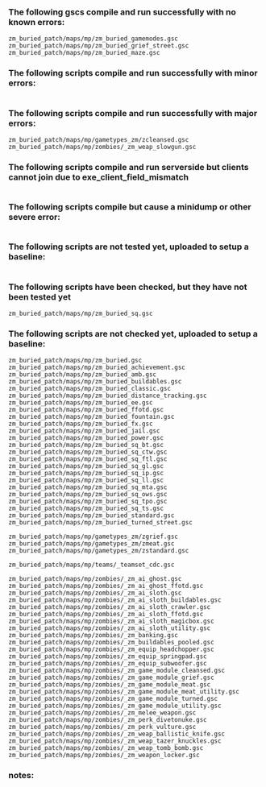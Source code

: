 ### The following gscs compile and run successfully with no known errors:
```
zm_buried_patch/maps/mp/zm_buried_gamemodes.gsc
zm_buried_patch/maps/mp/zm_buried_grief_street.gsc
zm_buried_patch/maps/mp/zm_buried_maze.gsc
```
### The following scripts compile and run successfully with minor errors:
```
```
### The following scripts compile and run successfully with major errors:
```
zm_buried_patch/maps/mp/gametypes_zm/zcleansed.gsc
zm_buried_patch/maps/mp/zombies/_zm_weap_slowgun.gsc
```
### The following scripts compile and run serverside but clients cannot join due to exe_client_field_mismatch
```
```
### The following scripts compile but cause a minidump or other severe error:
```
```
### The following scripts are not tested yet, uploaded to setup a baseline:
```
```
### The following scripts have been checked, but they have not been tested yet
```
zm_buried_patch/maps/mp/zm_buried_sq.gsc

```
### The following scripts are not checked yet, uploaded to setup a baseline:
```
zm_buried_patch/maps/mp/zm_buried.gsc
zm_buried_patch/maps/mp/zm_buried_achievement.gsc
zm_buried_patch/maps/mp/zm_buried_amb.gsc
zm_buried_patch/maps/mp/zm_buried_buildables.gsc
zm_buried_patch/maps/mp/zm_buried_classic.gsc
zm_buried_patch/maps/mp/zm_buried_distance_tracking.gsc
zm_buried_patch/maps/mp/zm_buried_ee.gsc
zm_buried_patch/maps/mp/zm_buried_ffotd.gsc
zm_buried_patch/maps/mp/zm_buried_fountain.gsc
zm_buried_patch/maps/mp/zm_buried_fx.gsc
zm_buried_patch/maps/mp/zm_buried_jail.gsc
zm_buried_patch/maps/mp/zm_buried_power.gsc
zm_buried_patch/maps/mp/zm_buried_sq_bt.gsc
zm_buried_patch/maps/mp/zm_buried_sq_ctw.gsc
zm_buried_patch/maps/mp/zm_buried_sq_ftl.gsc
zm_buried_patch/maps/mp/zm_buried_sq_gl.gsc
zm_buried_patch/maps/mp/zm_buried_sq_ip.gsc
zm_buried_patch/maps/mp/zm_buried_sq_ll.gsc
zm_buried_patch/maps/mp/zm_buried_sq_mta.gsc
zm_buried_patch/maps/mp/zm_buried_sq_ows.gsc
zm_buried_patch/maps/mp/zm_buried_sq_tpo.gsc
zm_buried_patch/maps/mp/zm_buried_sq_ts.gsc
zm_buried_patch/maps/mp/zm_buried_standard.gsc
zm_buried_patch/maps/mp/zm_buried_turned_street.gsc

zm_buried_patch/maps/mp/gametypes_zm/zgrief.gsc
zm_buried_patch/maps/mp/gametypes_zm/zmeat.gsc
zm_buried_patch/maps/mp/gametypes_zm/zstandard.gsc

zm_buried_patch/maps/mp/teams/_teamset_cdc.gsc

zm_buried_patch/maps/mp/zombies/_zm_ai_ghost.gsc
zm_buried_patch/maps/mp/zombies/_zm_ai_ghost_ffotd.gsc
zm_buried_patch/maps/mp/zombies/_zm_ai_sloth.gsc
zm_buried_patch/maps/mp/zombies/_zm_ai_sloth_buildables.gsc
zm_buried_patch/maps/mp/zombies/_zm_ai_sloth_crawler.gsc
zm_buried_patch/maps/mp/zombies/_zm_ai_sloth_ffotd.gsc
zm_buried_patch/maps/mp/zombies/_zm_ai_sloth_magicbox.gsc
zm_buried_patch/maps/mp/zombies/_zm_ai_sloth_utility.gsc
zm_buried_patch/maps/mp/zombies/_zm_banking.gsc
zm_buried_patch/maps/mp/zombies/_zm_buildables_pooled.gsc
zm_buried_patch/maps/mp/zombies/_zm_equip_headchopper.gsc
zm_buried_patch/maps/mp/zombies/_zm_equip_springpad.gsc
zm_buried_patch/maps/mp/zombies/_zm_equip_subwoofer.gsc
zm_buried_patch/maps/mp/zombies/_zm_game_module_cleansed.gsc
zm_buried_patch/maps/mp/zombies/_zm_game_module_grief.gsc
zm_buried_patch/maps/mp/zombies/_zm_game_module_meat.gsc
zm_buried_patch/maps/mp/zombies/_zm_game_module_meat_utility.gsc
zm_buried_patch/maps/mp/zombies/_zm_game_module_turned.gsc
zm_buried_patch/maps/mp/zombies/_zm_game_module_utility.gsc
zm_buried_patch/maps/mp/zombies/_zm_melee_weapon.gsc
zm_buried_patch/maps/mp/zombies/_zm_perk_divetonuke.gsc
zm_buried_patch/maps/mp/zombies/_zm_perk_vulture.gsc
zm_buried_patch/maps/mp/zombies/_zm_weap_ballistic_knife.gsc
zm_buried_patch/maps/mp/zombies/_zm_weap_tazer_knuckles.gsc
zm_buried_patch/maps/mp/zombies/_zm_weap_tomb_bomb.gsc
zm_buried_patch/maps/mp/zombies/_zm_weapon_locker.gsc
```
### notes:
```
```


